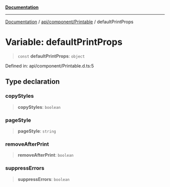 [**Documentation**](../../../../index.md)

***

[Documentation](../../../../index.md) / [api/component/Printable](../index.md) / defaultPrintProps

# Variable: defaultPrintProps

> `const` **defaultPrintProps**: `object`

Defined in: api/component/Printable.d.ts:5

## Type declaration

### copyStyles

> **copyStyles**: `boolean`

### pageStyle

> **pageStyle**: `string`

### removeAfterPrint

> **removeAfterPrint**: `boolean`

### suppressErrors

> **suppressErrors**: `boolean`
